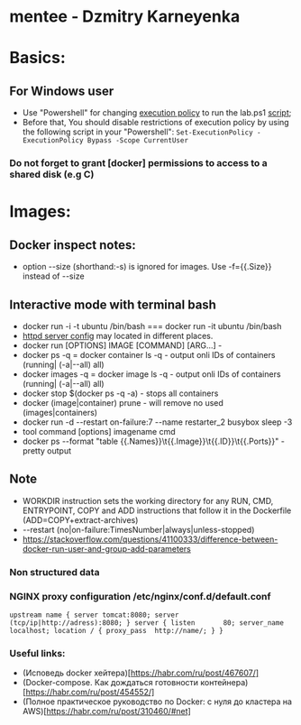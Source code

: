 # mentee - Dzmitry Karneyenka

# Basics:

## For Windows user
 - Use "Powershell" for changing [execution policy](https://docs.microsoft.com/en-us/powershell/module/microsoft.powershell.security/set-executionpolicy?view=powershell-6) to run the lab.ps1 [script](https://docs.microsoft.com/en-us/powershell/module/microsoft.powershell.core/about/about_execution_policies?view=powershell-6);
 - Before that, You should disable restrictions of execution policy by using the following script in your "Powershell": 
 `Set-ExecutionPolicy -ExecutionPolicy Bypass -Scope CurrentUser` 

### Do not forget to grant [docker] permissions to access to a shared disk (e.g C)
 

# Images: 

## Docker inspect notes:
 - option --size (shorthand:-s) is ignored for images. Use -f={{.Size}} instead of --size

## Interactive mode with terminal bash
 - docker run -i -t ubuntu /bin/bash === docker run -it ubuntu /bin/bash
 - [httpd server config](https://www.phusionpassenger.com/library/install/apache/working_with_the_apache_config_file.html) may located in different places.
 - docker run [OPTIONS] IMAGE [COMMAND] [ARG...]  - 
 - docker ps -q = docker container ls -q   -  output onli IDs of containers (running| (-a|--all) all)
 - docker images -q = docker image ls -q   -  output onli IDs of containers (running| (-a|--all) all)
 - docker stop $(docker ps -q -a)  - stops all containers
 - docker (image|container) prune   - will remove no used (images|containers)
 - docker run -d --restart on-failure:7 --name restarter_2  busybox sleep -3
 - tool command [options] imagename cmd
 - docker ps --format "table {{.Names}}\t{{.Image}}\t{{.ID}}\t{{.Ports}}" - pretty output

 ## Note 
  - WORKDIR instruction sets the working directory for any RUN, CMD, ENTRYPOINT, COPY and ADD instructions that follow it in the Dockerfile (ADD=COPY+extract-archives)
  - --restart (no|on-failure:TimesNumber|always|unless-stopped)
  - https://stackoverflow.com/questions/41100333/difference-between-docker-run-user-and-group-add-parameters



  ### Non structured data
  <!-- --group-add: Add additional groups to run as -->
<!-- By default, the docker container process runs with the supplementary groups looked up for the specified user. If one wants to add more to that list of groups, then one can use this flag:

$ docker run --rm --group-add audio --group-add nogroup --group-add 777 busybox id
uid=0(root) gid=0(root) groups=10(wheel),29(audio),99(nogroup),777

WORKDIR
The default working directory for running binaries within a container is the root directory (/), but the developer can set a different default with the Dockerfile WORKDIR command. The operator can override this with:

-w="": Working directory inside the container

USER
root (id = 0) is the default user within a container. The image developer can create additional users. Those users are accessible by name. When passing a numeric ID, the user does not have to exist in the container.

The developer can set a default user to run the first process with the Dockerfile USER instruction. When starting a container, the operator can override the USER instruction by passing the -u option.

-u="", --user="": Sets the username or UID used and optionally the groupname or GID for the specified command.

The followings examples are all valid:-->
<!-- --user=[ user | user:group | uid | uid:gid | user:gid | uid:group ] -->

 <!-- ps -e -o comm,euid,fuid,ruid,suid,egid,fgid,gid,rgid,sgid,supgid | grep -E '^COMMAND|etcd' -->

### NGINX proxy configuration /etc/nginx/conf.d/default.conf
`upstream name {
      server tomcat:8080;
      server (tcp/ip|http://adress):8080;
      }
server {
    listen       80;
    server_name  localhost;
    location / {
        proxy_pass  http://name/;
    }
}`

### Useful links:
 - (Исповедь docker хейтера)[https://habr.com/ru/post/467607/] 
 - (Docker-compose. Как дождаться готовности контейнера)[https://habr.com/ru/post/454552/]
 - (Полное практическое руководство по Docker: с нуля до кластера на AWS)[https://habr.com/ru/post/310460/#net]